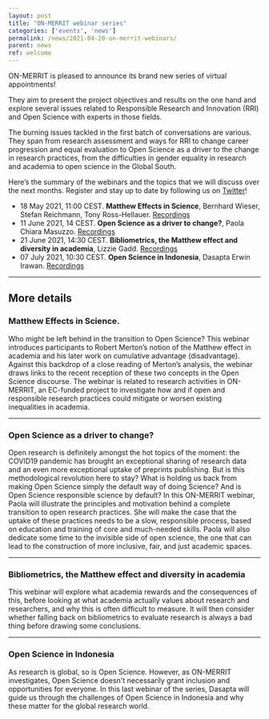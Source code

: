 ```yaml
---
layout: post
title: "ON-MERRIT webinar series"
categories: ['events', 'news']
permalink: /news/2021-04-20-on-merrit-webinars/
parent: news
ref: welcome
---
```


ON-MERRIT is pleased to announce its brand new series of virtual appointments!

They aim to present the project objectives and results on the one hand and explore several issues related to Responsible Research and Innovation (RRI) and Open Science with experts in those fields.

The burning issues tackled in the first batch of conversations are various. They span from research assessment and ways for RRI to change career progression and equal evaluation to Open Science as a driver to the change in research practices, from the difficulties in gender equality in research and academia to open science in the Global South.

Here’s the summary of the webinars and the topics that we will discuss over the next months. Register and stay up to date by following us on [Twitter](https://twitter.com/OnMerrit)!


* 18 May 2021, 11:00 CEST. **Matthew Effects in Science**, Bernhard Wieser, Stefan Reichmann, Tony Ross-Hellauer. [Recordings](https://on-merrit.eu/news/2021-05-18-matthew-effects-in-science/)
* 11 June 2021, 14 CEST. **Open Science as a driver to change?**, Paola Chiara Masuzzo. [Recordings](https://on-merrit.eu/news/2021-06-11-OS-driver-to-change/)
* 21 June 2021, 14:30 CEST. **Bibliometrics, the Matthew effect and diversity in academia**, Lizzie Gadd. [Recordings](https://on-merrit.eu/news/2021-06-10-bibliometrics-MEs-diversity/)
* 07 July 2021, 10:30 CEST. **Open Science in Indonesia**, Dasapta Erwin Irawan. [Recordings](https://on-merrit.eu/news/2021-07-07-OS-indonesia/)

- - -

## More details

### Matthew Effects in Science.
Who might be left behind in the transition to Open Science? This webinar introduces participants to Robert Merton’s notion of the Matthew effect in academia and his later work on cumulative advantage (disadvantage). Against this backdrop of a close reading of Merton’s analysis, the webinar draws links to the recent reception of these two concepts in the Open Science discourse.
The webinar is related to research activities in ON-MERRIT, an EC-funded project to investigate how and if open and responsible research practices could mitigate or worsen existing inequalities in academia.

- - -

### Open Science as a driver to change?
Open research is definitely amongst the hot topics of the moment: the COVID19 pandemic has brought an exceptional sharing of research data and an even more exceptional uptake of preprints publishing.
But is this methodological revolution here to stay? What is holding us back from making Open Science simply the default way of doing Science? And is Open Science responsible science by default?
In this ON-MERRIT webinar, Paola will illustrate the principles and motivation behind a complete transition to open research practices. She will make the case that the uptake of these practices needs to be a slow, responsible process, based on education and training of core and much-needed skills. Paola will also dedicate some time to the invisible side of open science, the one that can lead to the construction of more inclusive, fair, and just academic spaces.

- - -

### Bibliometrics, the Matthew effect and diversity in academia
This webinar will explore what academia rewards and the consequences of this, before looking at what academia actually values about research and researchers, and why this is often difficult to measure. It will then consider whether falling back on bibliometrics to evaluate research is always a bad thing before drawing some conclusions.

- - -

### Open Science in Indonesia
As research is global, so is Open Science. However, as ON-MERRIT investigates, Open Science doesn't necessarily grant inclusion and opportunities for everyone. In this last webinar of the series, Dasapta will guide us through the challenges of Open Science in Indonesia and why these matter for the global research world.
